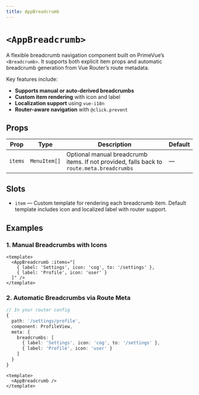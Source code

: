 ```yaml
---
title: AppBreadcrumb
---
```

# `<AppBreadcrumb>`

A flexible breadcrumb navigation component built on PrimeVue’s `<Breadcrumb>`. It supports both explicit item props and automatic breadcrumb generation from Vue Router’s route metadata.

Key features include:

* **Supports manual or auto-derived breadcrumbs**
* **Custom item rendering** with icon and label
* **Localization support** using `vue-i18n`
* **Router-aware navigation** with `@click.prevent`

## Props

| Prop    | Type         | Description                                                                               | Default |
| ------- | ------------ | ----------------------------------------------------------------------------------------- | ------- |
| `items` | `MenuItem[]` | Optional manual breadcrumb items. If not provided, falls back to `route.meta.breadcrumbs` | —       |

## Slots

* `item` — Custom template for rendering each breadcrumb item. Default template includes icon and localized label with router support.

## Examples

### 1. Manual Breadcrumbs with Icons

```vue
<template>
  <AppBreadcrumb :items="[
    { label: 'Settings', icon: 'cog', to: '/settings' },
    { label: 'Profile', icon: 'user' }
  ]" />
</template>
```

<AppBreadcrumb :items="[
{ label: 'Settings', icon: 'cog', to: '/settings' },
{ label: 'Profile', icon: 'user' }
]" />

### 2. Automatic Breadcrumbs via Route Meta

```ts
// In your router config
{
  path: '/settings/profile',
  component: ProfileView,
  meta: {
    breadcrumbs: [
      { label: 'Settings', icon: 'cog', to: '/settings' },
      { label: 'Profile', icon: 'user' }
    ]
  }
}
```

```vue
<template>
  <AppBreadcrumb />
</template>
```
<AppBreadcrumb :items="[
{ label: 'Settings', icon: 'cog', to: '/settings' },
{ label: 'Profile', icon: 'user' }
]" />
